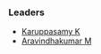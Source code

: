 ### Leaders

- [Karuppasamy K](mailto:karuppasamy.karuppiah@owasp.org)
- [Aravindhakumar M](mailto:aravindhakumar.manimaran@owasp.org)
